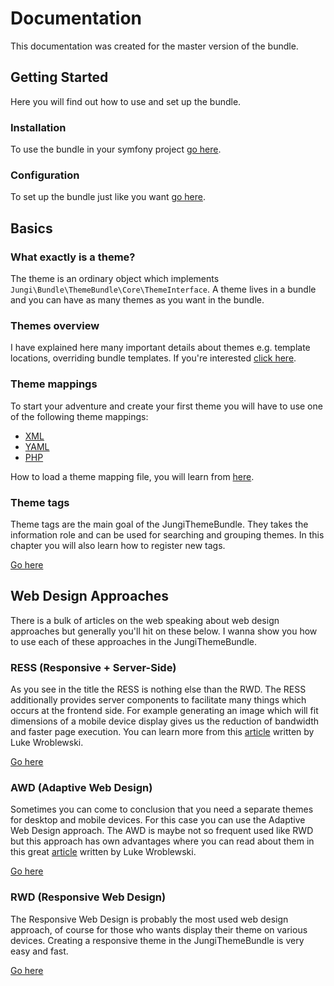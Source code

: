 Documentation
=============

This documentation was created for the master version of the bundle.

Getting Started
---------------

Here you will find out how to use and set up the bundle.

### Installation

To use the bundle in your symfony project [go here](https://github.com/piku235/JungiThemeBundle/tree/master/Resources/doc/installation.md).

### Configuration

To set up the bundle just like you want [go here](https://github.com/piku235/JungiThemeBundle/tree/master/Resources/doc/configuration.md).

Basics
------

### What exactly is a theme?

The theme is an ordinary object which implements `Jungi\Bundle\ThemeBundle\Core\ThemeInterface`. A theme lives in a bundle
and you can have as many themes as you want in the bundle.

### Themes overview

I have explained here many important details about themes e.g. template locations, overriding bundle templates. If you're
interested [click here](https://github.com/piku235/JungiThemeBundle/tree/master/Resources/doc/themes-overview.md).

### Theme mappings

To start your adventure and create your first theme you will have to use one of the following theme mappings:

* [XML](https://github.com/piku235/JungiThemeBundle/tree/master/Resources/doc/xml-theme-mapping.md)
* [YAML](https://github.com/piku235/JungiThemeBundle/tree/master/Resources/doc/yaml-theme-mapping.md)
* [PHP](https://github.com/piku235/JungiThemeBundle/tree/master/Resources/doc/php-theme-mapping.md)

How to load a theme mapping file, you will learn from [here](https://github.com/piku235/JungiThemeBundle/tree/master/Resources/doc/loading-theme-mappings.md).

### Theme tags

Theme tags are the main goal of the JungiThemeBundle. They takes the information role and can be used for searching and
grouping themes. In this chapter you will also learn how to register new tags.

[Go here](https://github.com/piku235/JungiThemeBundle/tree/master/Resources/doc/theme-tags.md)

Web Design Approaches
---------------------

There is a bulk of articles on the web speaking about web design approaches but generally you'll hit on these below.
I wanna show you how to use each of these approaches in the JungiThemeBundle.

### RESS (Responsive + Server-Side)

As you see in the title the RESS is nothing else than the RWD. The RESS additionally provides server components to
facilitate many things which occurs at the frontend side. For example generating an image which will fit dimensions of
a mobile device display gives us the reduction of bandwidth and faster page execution. You can learn more from this
[article](http://www.lukew.com/ff/entry.asp?1392) written by Luke Wroblewski.

[Go here](https://github.com/piku235/JungiThemeBundle/tree/master/Resources/doc/ress.md)

### AWD (Adaptive Web Design)

Sometimes you can come to conclusion that you need a separate themes for desktop and mobile devices. For this case you can
use the Adaptive Web Design approach. The AWD is maybe not so frequent used like RWD but this approach has own advantages
where you can read about them in this great [article](http://www.lukew.com/ff/entry.asp?1562) written by Luke Wroblewski.

[Go here](https://github.com/piku235/JungiThemeBundle/tree/master/Resources/doc/awd.md)

### RWD (Responsive Web Design)

The Responsive Web Design is probably the most used web design approach, of course for those who wants display their
theme on various devices. Creating a responsive theme in the JungiThemeBundle is very easy and fast.

[Go here](https://github.com/piku235/JungiThemeBundle/tree/master/Resources/doc/rwd.md)